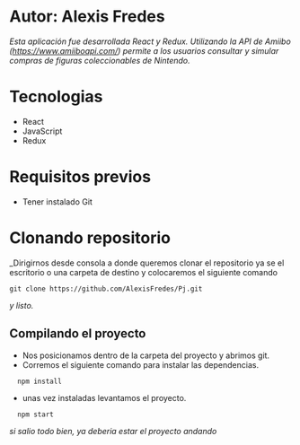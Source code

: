 # Autor: Alexis Fredes

_Esta aplicación fue desarrollada React y Redux. Utilizando la API de Amiibo (https://www.amiiboapi.com/) permite a los usuarios consultar y simular compras de figuras coleccionables de Nintendo._

# Tecnologias

* React
* JavaScript
* Redux

# Requisitos previos

* Tener instalado Git

# Clonando repositorio

_Dirigirnos desde consola a donde queremos clonar el repositorio ya se el escritorio
o una carpeta de destino y colocaremos el siguiente comando

```
git clone https://github.com/AlexisFredes/Pj.git
```
_y listo._

## Compilando el proyecto

* Nos posicionamos dentro de la carpeta del proyecto y abrimos git.
* Corremos el siguiente comando para instalar las dependencias.
```
  npm install
```
* unas vez instaladas levantamos el proyecto.
```
  npm start
```

_si salio todo bien, ya deberia estar el proyecto andando_
